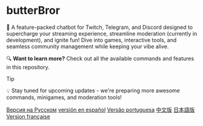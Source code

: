 # butterBror
🚀 A feature-packed chatbot for Twitch, Telegram, and Discord designed to supercharge your streaming experience, streamline moderation (currently in development), and ignite fun! Dive into games, interactive tools, and seamless community management while keeping your vibe alive.

🔍 **Want to learn more?** Check out all the available commands and features in this repository.

> [!TIP]
> 💡 Stay tuned for upcoming updates - we're preparing more awesome commands, minigames, and moderation tools!

[Версия на Русском](https://github.com/itzkitb/bb_docs/blob/main/README_RU.md)
[versión en español](https://github.com/itzkitb/bb_docs/blob/main/README_ES.md)
[Versão portuguesa](https://github.com/itzkitb/bb_docs/blob/main/README_BR.md)
[中文版](https://github.com/itzkitb/bb_docs/blob/main/README_CN.md)
[日本語版](https://github.com/itzkitb/bb_docs/blob/main/README_JP.md)
[Version française](https://github.com/itzkitb/bb_docs/blob/main/README_FR.md)
